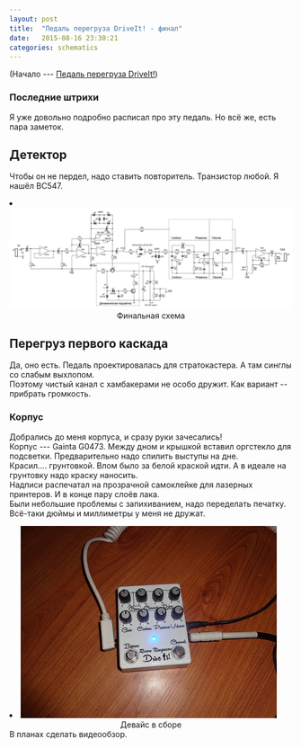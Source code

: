 ```yaml
---
layout: post
title:  "Педаль перегруза DriveIt! - финал"
date:   2015-08-16 23:30:21
categories: schematics
---
```

<div class="modal fade" id="myModal" tabindex="-1" role="dialog" aria-labelledby="myModalLabel" aria-hidden="true">
      <div class="modal-dialog">
        <div class="modal-content">
		<center>
          <div class="modal-body">               
          </div>
		</center>
        </div><!-- /.modal-content -->
      </div><!-- /.modal-dialog -->
    </div><!-- /.modal -->

<div class="thumbnails">
</div>

(Начало --- [Педаль перегруза DriveIt!](/schematics/DriveIt/))

### Последние штрихи

Я уже довольно подробно расписал про эту педаль. Но всё же, есть пара заметок.<br>

## Детектор

Чтобы он не пердел, надо ставить повторитель. Транзистор любой. Я нашёл BC547.<br>
<div class="thumbnails">
	<li class="tmb">
	<span class="thumbnail" role="button" tabindex="0" style="cursor: pointer;">
      <img src="/img/DriveIt/DriveIt_4_preview.JPG" alt="/img/DriveIt/DriveIt_4.JPG" class="img-thumbnail"><br>
	  <center>Финальная схема</center>
	</span>
   	</li>
</div>

## Перегруз первого каскада

Да, оно есть. Педаль проектировалась для стратокастера. А там синглы со слабым выхлопом.<br>
Поэтому чистый канал с хамбакерами не особо дружит. Как вариант -- прибрать громкость.<br>

### Корпус

Добрались до меня корпуса, и сразу руки зачесались!<br>
Корпус --- Gainta G0473. Между дном и крышкой вставил оргстекло для подсветки. Предварительно надо спилить выступы на дне.<br>
Красил.... грунтовкой. Влом было за белой краской идти. А в идеале на грунтовку надо краску наносить.<br>
Надписи распечатал на прозрачной самоклейке для лазерных принтеров. И в конце пару слоёв лака.<br>
Были небольшие проблемы с запихиванием, надо переделать печатку. Всё-таки дюймы и миллиметры у меня не дружат.<br>
<div class="thumbnails">
	<li class="tmb">
	<span class="thumbnail" role="button" tabindex="0" style="cursor: pointer;">
      <img src="/img/DriveIt/5_preview.JPG" alt="/img/DriveIt/5.JPG" class="img-thumbnail"><br>
	  <center>Девайс в сборе</center>
	</span>
   	</li>
</div>
В планах сделать видеообзор.
<br><br><br><br><br>